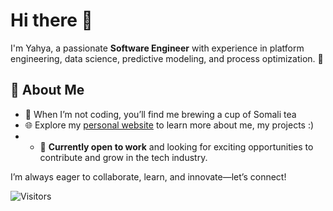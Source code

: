 # Hi there 👋  

I'm Yahya, a passionate **Software Engineer** with experience in platform engineering, data science, predictive modeling, and process optimization. 🚀  

## 🌟 About Me  
- 🍵 When I’m not coding, you’ll find me brewing a cup of Somali tea
- 🌐 Explore my [personal website](https://yahya-darman.github.io/) to learn more about me, my projects :)
- - 💼 **Currently open to work** and looking for exciting opportunities to contribute and grow in the tech industry.  

I’m always eager to collaborate, learn, and innovate—let’s connect!

![Visitors](https://visitor-badge.laobi.icu/badge?page_id=yahya-darman.yahya-darman)  
